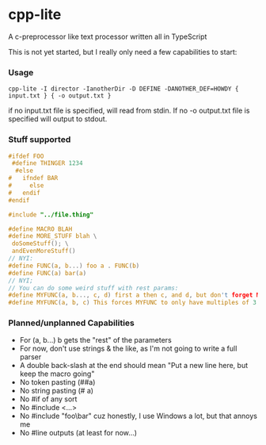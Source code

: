 # cpp-lite

A c-preprocessor like text processor written all in TypeScript

This is not yet started, but I really only need a few capabilities to start:

### Usage

`cpp-lite -I director -IanotherDir -D DEFINE -DANOTHER_DEF=HOWDY { input.txt } { -o output.txt }`

if no input.txt file is specified, will read from stdin. If no -o output.txt
file is specified will output to stdout.

### Stuff supported

```C
#ifdef FOO
 #define THINGER 1234
  #else
#   ifndef BAR
#     else
#   endif
#endif

#include "../file.thing"

#define MACRO BLAH
#define MORE_STUFF blah \
 doSomeStuff(); \
 andEvenMoreStuff()
// NYI:
#define FUNC(a, b...) foo a . FUNC(b)
#define FUNC(a) bar(a)
// NYI;
// You can do some weird stuff with rest params:
#define MYFUNC(a, b..., c, d) first a then c, and d, but don't forget MYFUNC(b)
#define MYFUNC(a, b, c) This forces MYFUNC to only have multiples of 3 parameters
```

### Planned/unplanned Capabilities

- For (a, b...) b gets the "rest" of the parameters
- For now, don't use strings & the like, as I'm not going to write a full parser
- A double back-slash at the end should mean "Put a new line here, but keep the
  macro going"
- No token pasting (##a)
- No string pasting (# a)
- No #if <expr> of any sort
- No #include <...>
- No #include "foo\bar" cuz honestly, I use Windows a lot, but that annoys me
- No #line outputs (at least for now...)
